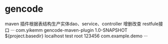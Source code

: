 # gencode
maven 插件根据表结构生产实体dao、service、controller 增删改查 restfule接口
···
            <plugin>
                <groupId>com.yikemm</groupId>
                <artifactId>gencode-maven-plugin</artifactId>
                <version>1.0-SNAPSHOT</version>
                <configuration>
                    <baseDir>${project.basedir}</baseDir>
                    <dbHost>localhost</dbHost>
                    <dbName>test</dbName>
                    <dbUser>root</dbUser>
                    <dbPwd>123456</dbPwd>
                    <basePackageName>com.example.demo</basePackageName>
                </configuration>
            </plugin>
···
